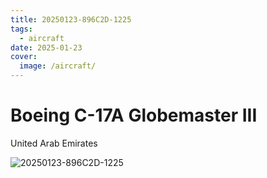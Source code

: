 ```yaml
---
title: 20250123-896C2D-1225
tags:
  - aircraft
date: 2025-01-23
cover:
  image: /aircraft/
---
```


# Boeing C-17A Globemaster III

United Arab Emirates

![20250123-896C2D-1225](/aircraft/20250123-896C2D-1225.jpg)